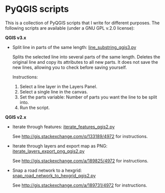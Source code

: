 # PyQGIS scripts

This is a collection of PyQGIS scripts that I write for different purposes. 
The following scripts are available (under a GNU GPL v.2.0 license):


**QGIS v3.x**

 * Split line in parts of the same length: [line_substring_qgis3.py](https://github.com/gacarrillor/pyqgis_scripts/blob/master/line_substring_qgis3.py)
 
   Splits the selected line into several parts of the same length. Deletes the original line and copy its attributes to all new parts. 
   It does not save the new lines, allowing you to check before saving yourself.
   
   Instructions: 
   1. Select a line layer in the Layers Panel.
   2. Select a single line in the canvas.
   3. Set the parts variable: Number of parts you want the line to be split into.
   4. Run the script.

**QGIS v2.x**

 * Iterate through features: [iterate_features_qgis2.py](https://github.com/gacarrillor/pyqgis_scripts/blob/master/iterate_features_qgis2.py)
 
   See http://gis.stackexchange.com/q/133189/4972 for instructions.

 * Iterate through layers and export map as PNG: [iterate_layers_export_png_qgis2.py](https://github.com/gacarrillor/pyqgis_scripts/blob/master/iterate_layers_export_png_qgis2.py)
 
   See http://gis.stackexchange.com/a/189825/4972 for instructions.

 * Snap a road network to a hexgrid: [snap_road_network_to_hexgrid_qgis2.py](https://github.com/gacarrillor/pyqgis_scripts/blob/master/snap_road_network_to_hexgrid_qgis2.py)
 
   See http://gis.stackexchange.com/a/189731/4972 for instructions.   
   
